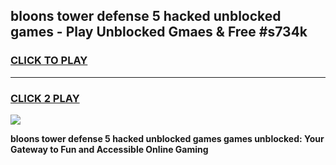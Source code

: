 
## bloons tower defense 5 hacked unblocked games - Play Unblocked Gmaes & Free #s734k
<h3>
<a href="https://news.freeplayer.one?title=bloons_tower_defense_5_hacked_unblocked_games&ref=03M">CLICK TO PLAY</a></h3>
<hr>

<h3>
<a href="https://news.freeplayer.one?title=bloons_tower_defense_5_hacked_unblocked_games&ref=03M">CLICK 2 PLAY</a>
  
</h3>

<a href="https://news.freeplayer.one?title=bloons_tower_defense_5_hacked_unblocked_games&ref=03M"><img src="https://clearcache.store/games.png"></a>


**bloons tower defense 5 hacked unblocked games games unblocked: Your Gateway to Fun and Accessible Online Gaming**
